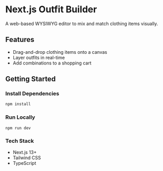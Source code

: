 # Next.js Outfit Builder

A web-based WYSIWYG editor to mix and match clothing items visually.

## Features

- Drag-and-drop clothing items onto a canvas
- Layer outfits in real-time
- Add combinations to a shopping cart

## Getting Started

### Install Dependencies

```bash
npm install
```

### Run Locally

```bash
npm run dev
```

### Tech Stack

- Next.js 13+
- Tailwind CSS
- TypeScript
